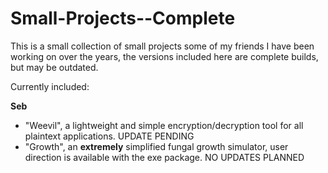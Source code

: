 # Small-Projects--Complete
This is a small collection of small projects some of my friends I have been working on over the years, the versions included here are complete builds, but may be outdated.

Currently included:

  **Seb**
  - "Weevil", a lightweight and simple encryption/decryption tool for all plaintext applications. UPDATE PENDING
  - "Growth", an **extremely** simplified fungal growth simulator, user direction is available with the exe package. NO UPDATES PLANNED
